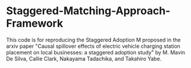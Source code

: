 # Staggered-Matching-Approach-Framework
This code is for reproducing the Staggered Adoption M proposed in the arxiv paper "Causal spillover effects of electric vehicle charging station placement on local businesses: a staggered adoption study" by M. Mavin De Silva, Callie Clark, Nakayama Tadachika, and Takahiro Yabe.

